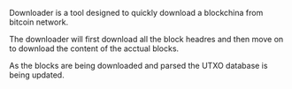 Downloader is a tool designed to quickly download a blockchina from bitcoin network.

The downloader will first download all the block headres and then move on to download
the content of the acctual blocks.

As the blocks are being downloaded and parsed the UTXO database is being updated.